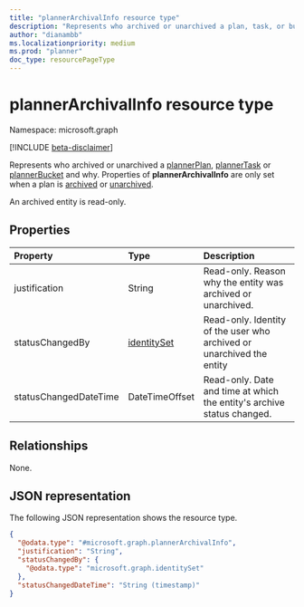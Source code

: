 ```yaml
---
title: "plannerArchivalInfo resource type"
description: "Represents who archived or unarchived a plan, task, or bucket and why."
author: "dianambb"
ms.localizationpriority: medium
ms.prod: "planner"
doc_type: resourcePageType
---
```


# plannerArchivalInfo resource type

Namespace: microsoft.graph

[!INCLUDE [beta-disclaimer](../../includes/beta-disclaimer.md)]

Represents who archived or unarchived a [plannerPlan](plannerplan.md), [plannerTask](plannertask.md) or [plannerBucket](plannerbucket.md) and why. Properties of **plannerArchivalInfo** are only set when a plan is [archived](../api/plannerplan-archive.md) or [unarchived](../api/plannerplan-unarchive.md).

An archived entity is read-only.

## Properties
|Property|Type|Description|
|:---|:---|:---|
|justification|String|Read-only. Reason why the entity was archived or unarchived.|
|statusChangedBy|[identitySet](../resources/identityset.md)|Read-only. Identity of the user who archived or unarchived the entity|
|statusChangedDateTime|DateTimeOffset|Read-only. Date and time at which the entity's archive status changed.|

## Relationships
None.

## JSON representation
The following JSON representation shows the resource type.
<!-- {
  "blockType": "resource",
  "@odata.type": "microsoft.graph.plannerArchivalInfo"
}
-->
``` json
{
  "@odata.type": "#microsoft.graph.plannerArchivalInfo",
  "justification": "String",
  "statusChangedBy": {
    "@odata.type": "microsoft.graph.identitySet"
  },
  "statusChangedDateTime": "String (timestamp)"
}
```

